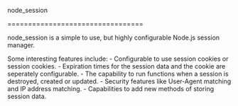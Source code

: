 node_session

=================================

node_session is a simple to use, but highly configurable Node.js session manager. 

Some interesting features include: 
	- Configurable to use session cookies or session cookies.
	- Expiration times for the session data and the cookie are seperately configurable.
	- The capability to run functions when a session is destroyed, created or updated.
	- Security features like User-Agent matching and IP address matching.
	- Capabilities to add new methods of storing session data.